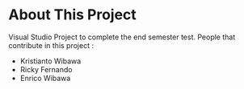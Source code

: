 # About This Project #
Visual Studio Project to complete the end semester test. People that contribute in this project :
- Kristianto Wibawa
- Ricky Fernando
- Enrico Wibawa
